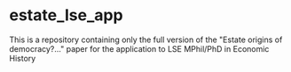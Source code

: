 # estate_lse_app
This is a repository containing only the full version of the "Estate origins of democracy?..." paper for the application to LSE MPhil/PhD in Economic History
